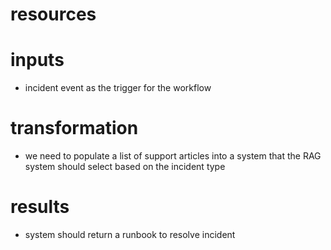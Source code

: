 # resources

# inputs
- incident event as the trigger for the workflow

# transformation
- we need to populate a list of support articles into a system that the RAG system should select based on the incident type

# results
- system should return a runbook to resolve incident